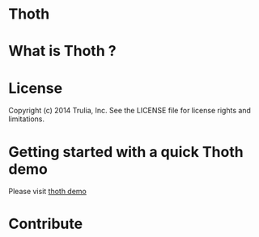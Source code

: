 Thoth
=============

What is Thoth ?
=============

License
=============
Copyright (c) 2014 Trulia, Inc. See the LICENSE file for license rights and limitations.

Getting started with a quick Thoth demo
=============
Please visit [thoth demo](https://github.com/trulia/thoth-demo)

Contribute
=============
